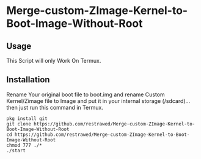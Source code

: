 # Merge-custom-ZImage-Kernel-to-Boot-Image-Without-Root
## Usage
This Script will only Work On Termux.


## Installation
Rename Your original boot file to boot.img and rename Custom Kernel/Zimage file to Image and put it in your internal storage (/sdcard)...
then just run this command in Termux. 
```
pkg install git
git clone https://github.com/restrawed/Merge-custom-ZImage-Kernel-to-Boot-Image-Without-Root
cd https://github.com/restrawed/Merge-custom-ZImage-Kernel-to-Boot-Image-Without-Root
chmod 777 ./*
./start
```
